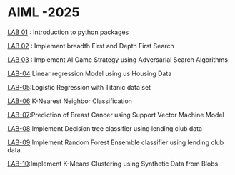 # AIML -2025
[LAB 01](https://github.com/keerthana-24-dharmaram/AIML-2025/blob/main/Lab01_AIML.ipynb) : Introduction to python packages

[LAB 02](https://github.com/keerthana-24-dharmaram/AIML-2025/blob/main/Lab_02.ipynb) : Implement breadth  First and Depth First Search

[LAB 03](https://github.com/keerthana-24-dharmaram/AIML-2025/blob/main/LAB_03.ipynb) : Implement AI Game Strategy using Adversarial Search Algorithms

[LAB-04](https://github.com/keerthana-24-dharmaram/AIML-2025/blob/main/LAB_04.ipynb):Linear regression Model using us Housing Data

[LAB-05](https://github.com/keerthana-24-dharmaram/AIML-2025/blob/main/Lab_05.ipynb):Logistic Regression with Titanic data set

[LAB-06](https://github.com/keerthana-24-dharmaram/AIML-2025/blob/main/Lab_06.ipynb):K-Nearest Neighbor Classification

[LAB-07](https://github.com/keerthana-24-dharmaram/AIML-2025/blob/main/Lab_07.ipynb):Prediction of Breast Cancer using Support Vector Machine Model

[LAB-08](https://github.com/keerthana-24-dharmaram/AIML-2025/blob/main/LAB_08.ipynb):Implement Decision tree classifier using lending club data

[LAB-09](https://github.com/keerthana-24-dharmaram/AIML-2025/blob/main/Lab_09.ipynb):Implement Random Forest Ensemble classifier using lending club data

[LAB-10](https://github.com/keerthana-24-dharmaram/AIML-2025/blob/main/lab10_kmeans.ipynb):Implement K-Means Clustering using Synthetic Data from Blobs

